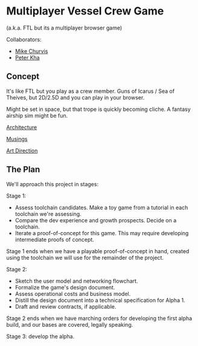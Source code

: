 # Multiplayer Vessel Crew Game

(a.k.a. FTL but its a multiplayer browser game)

Collaborators:
- [Mike Churvis](https://mikechurvis.com)
- [Peter Kha](https://github.com/KhaPeterK)

## Concept

It's like FTL but you play as a crew member. Guns of Icarus / Sea of Theives, but 2D/2.5D and you can play in your browser.

Might be set in space, but that trope is quickly becoming cliche. A fantasy airship sim might be fun.

[Architecture](docs/Architecture.md)

[Musings](docs/Musings.md)

[Art Direction](docs/Art%20Direction.md)

## The Plan

We'll approach this project in stages:

Stage 1:
- Assess toolchain candidates. Make a toy game from a tutorial in each toolchain we're assessing. 
- Compare the dev experience and growth prospects. Decide on a toolchain.
- Iterate a proof-of-concept for this game. This may require developing intermediate proofs of concept.

Stage 1 ends when we have a playable proof-of-concept in hand, created using the toolchain we will use for the remainder of the project.

Stage 2:
- Sketch the user model and networking flowchart.
- Formalize the game's design document.
- Assess operational costs and business model.
- Distill the design document into a technical specification for Alpha 1.
- Draft and review contracts, if applicable.

Stage 2 ends when we have marching orders for developing the first alpha build, and our bases are covered, legally speaking.

Stage 3: develop the alpha.